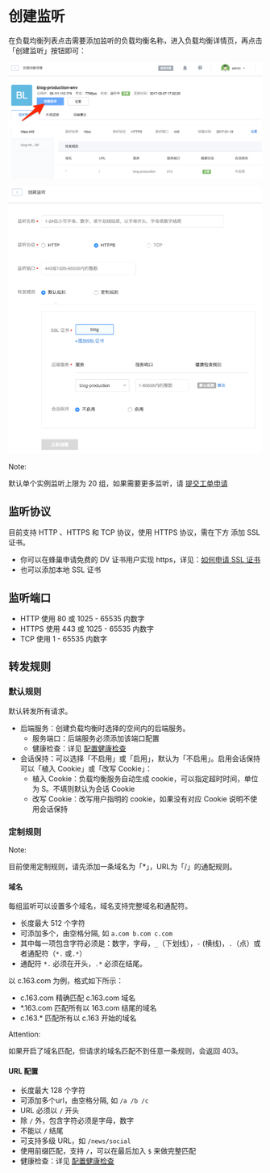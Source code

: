 # 创建监听

在负载均衡列表点击需要添加监听的负载均衡名称，进入负载均衡详情页，再点击「创建监听」按钮即可：

![](../image/使用指南-创建监听按钮.png)

![](../image/使用指南-创建监听.png)

<span>Note:</span><div class="alertContent">默认单个实例监听上限为 20 组，如果需要更多监听，请 [提交工单申请](https://c.163.com/dashboard#/m/ticket/create/?type=%E8%B4%9F%E8%BD%BD%E5%9D%87%E8%A1%A1)</div>

## 监听协议
目前支持 HTTP 、HTTPS 和 TCP 协议，使用 HTTPS 协议，需在下方 添加 SSL 证书。

* 你可以在蜂巢申请免费的 DV 证书用户实现 https，详见：[如何申请 SSL 证书](http://support.c.163.com/md.html#!平台服务/SSL证书管理/使用指南/申请SSL证书.md)
* 也可以添加本地 SSL 证书

## 监听端口
* HTTP 使用 80 或 1025 - 65535 内数字
* HTTPS 使用 443 或 1025 - 65535 内数字
* TCP 使用 1 - 65535 内数字

## 转发规则

### 默认规则
默认转发所有请求。

* 后端服务：创建负载均衡时选择的空间内的后端服务。
	* 服务端口：后端服务必须添加该端口配置
	* 健康检查：详见 [配置健康检查](http://support.c.163.com/md.html#!容器服务/负载均衡/运维指南/配置负载均衡健康检查.md)
* 会话保持：可以选择「不启用」或「启用」，默认为「不启用」。启用会话保持可以「植入 Cookie」或「改写 Cookie」：
	* 植入 Cookie：负载均衡服务自动生成 cookie，可以指定超时时间，单位为 S。不填则默认为会话 Cookie
	* 改写 Cookie：改写用户指明的 cookie，如果没有对应 Cookie 说明不使用会话保持

### 定制规则

<span>Note:</span><div class="alertContent">目前使用定制规则，请先添加一条域名为「*」，URL为「/」的通配规则。</div>

#### 域名
每组监听可以设置多个域名，域名支持完整域名和通配符。

* 长度最大 512 个字符
* 可添加多个，由空格分隔, 如 `a.com b.com c.com`
* 其中每一项包含字符必须是：数字，字母，`_`（下划线），`-` (横线)，`.`（点）或者通配符（`*.` 或`.*`）
* 通配符 `*.` 必须在开头，`.*` 必须在结尾。

以 c.163.com 为例，格式如下所示：

* c.163.com 精确匹配 c.163.com 域名
* *.163.com 匹配所有以 163.com 结尾的域名
* c.163.* 匹配所有以 c.163 开始的域名

<span>Attention:</span><div class="alertContent">如果开启了域名匹配，但请求的域名匹配不到任意一条规则，会返回 403。</div>

#### URL 配置
* 长度最大 128 个字符
* 可添加多个url，由空格分隔, 如 `/a /b /c`
* URL 必须以 `/` 开头
* 除 `/` 外，包含字符必须是字母，数字
* 不能以 `/` 结尾
* 可支持多级 URL，如 `/news/social`
* 使用前缀匹配，支持 `/`，可以在最后加入 `$` 来做完整匹配
* 健康检查：详见 [配置健康检查](http://support.c.163.com/md.html#!容器服务/负载均衡/运维指南/配置负载均衡健康检查.md)

